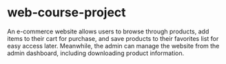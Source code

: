 # web-course-project
 An e-commerce website allows users to browse through products, add items to their cart for purchase, and save products to their favorites list for easy access later. Meanwhile, the admin can manage the website from the admin dashboard, including downloading product information.
